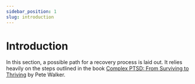 ```yaml
---
sidebar_position: 1
slug: introduction
---
```


# Introduction

In this section, a possible path for a recovery process is laid out. It relies heavily on the steps outlined in the book [Complex PTSD: From Surviving to Thriving](/resources/books#complex-ptsd-from-surviving-to-thriving) by Pete Walker.

